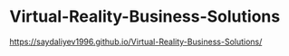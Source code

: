 # Virtual-Reality-Business-Solutions
https://saydaliyev1996.github.io/Virtual-Reality-Business-Solutions/
